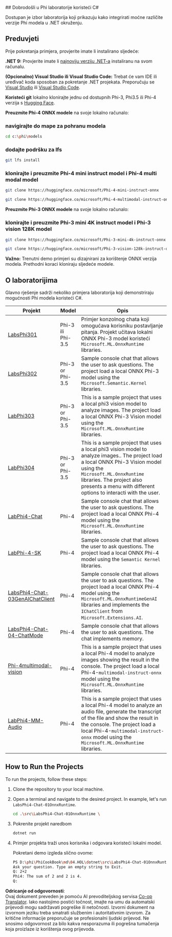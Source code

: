 <!--
CO_OP_TRANSLATOR_METADATA:
{
  "original_hash": "903c509a6d0d1ecce00b849d7f753bdd",
  "translation_date": "2025-05-09T22:46:34+00:00",
  "source_file": "md/04.HOL/dotnet/readme.md",
  "language_code": "hr"
}
-->
﻿## Dobrodošli u Phi laboratorije koristeći C#

Dostupan je izbor laboratorija koji prikazuju kako integrirati moćne različite verzije Phi modela u .NET okruženju.

## Preduvjeti

Prije pokretanja primjera, provjerite imate li instalirano sljedeće:

**.NET 9:** Provjerite imate li [najnoviju verziju .NET-a](https://dotnet.microsoft.com/download/dotnet?WT.mc_id=aiml-137032-kinfeylo) instaliranu na svom računalu.

**(Opcionalno) Visual Studio ili Visual Studio Code:** Trebat će vam IDE ili uređivač koda sposoban za pokretanje .NET projekata. Preporučuju se [Visual Studio](https://visualstudio.microsoft.com?WT.mc_id=aiml-137032-kinfeylo) ili [Visual Studio Code](https://code.visualstudio.com?WT.mc_id=aiml-137032-kinfeylo).

**Koristeći git** lokalno klonirajte jednu od dostupnih Phi-3, Phi3.5 ili Phi-4 verzija s [Hugging Face](https://huggingface.co/collections/lokinfey/phi-4-family-679c6f234061a1ab60f5547c).

**Preuzmite Phi-4 ONNX modele** na svoje lokalno računalo:

### navigirajte do mape za pohranu modela

```bash
cd c:\phi\models
```

### dodajte podršku za lfs

```bash
git lfs install 
```

### klonirajte i preuzmite Phi-4 mini instruct model i Phi-4 multi modal model

```bash
git clone https://huggingface.co/microsoft/Phi-4-mini-instruct-onnx

git clone https://huggingface.co/microsoft/Phi-4-multimodal-instruct-onnx
```

**Preuzmite Phi-3 ONNX modele** na svoje lokalno računalo:

### klonirajte i preuzmite Phi-3 mini 4K instruct model i Phi-3 vision 128K model

```bash
git clone https://huggingface.co/microsoft/Phi-3-mini-4k-instruct-onnx

git clone https://huggingface.co/microsoft/Phi-3-vision-128k-instruct-onnx-cpu
```

**Važno:** Trenutni demo primjeri su dizajnirani za korištenje ONNX verzija modela. Prethodni koraci kloniraju sljedeće modele.

## O laboratorijima

Glavno rješenje sadrži nekoliko primjera laboratorija koji demonstriraju mogućnosti Phi modela koristeći C#.

| Projekt | Model | Opis |
| ------------ | -----------| ----------- |
| [LabsPhi301](../../../../../md/04.HOL/dotnet/src/LabsPhi301) | Phi-3 ili Phi-3.5 | Primjer konzolnog chata koji omogućava korisniku postavljanje pitanja. Projekt učitava lokalni ONNX Phi-3 model koristeći `Microsoft.ML.OnnxRuntime` libraries. |
| [LabsPhi302](../../../../../md/04.HOL/dotnet/src/LabsPhi302) | Phi-3 or Phi-3.5 | Sample console chat that allows the user to ask questions. The project load a local ONNX Phi-3 model using the `Microsoft.Semantic.Kernel` libraries. |
| [LabPhi303](../../../../../md/04.HOL/dotnet/src/LabsPhi303) | Phi-3 or Phi-3.5 | This is a sample project that uses a local phi3 vision model to analyze images. The project load a local ONNX Phi-3 Vision model using the `Microsoft.ML.OnnxRuntime` libraries. |
| [LabPhi304](../../../../../md/04.HOL/dotnet/src/LabsPhi304) | Phi-3 or Phi-3.5 | This is a sample project that uses a local phi3 vision model to analyze images.. The project load a local ONNX Phi-3 Vision model using the `Microsoft.ML.OnnxRuntime` libraries. The project also presents a menu with different options to interacti with the user. | 
| [LabPhi4-Chat](../../../../../md/04.HOL/dotnet/src/LabsPhi4-Chat-01OnnxRuntime) | Phi-4 | Sample console chat that allows the user to ask questions. The project load a local ONNX Phi-4 model using the `Microsoft.ML.OnnxRuntime` libraries. |
| [LabPhi-4-SK](../../../../../md/04.HOL/dotnet/src/LabsPhi4-Chat-02SK) | Phi-4 | Sample console chat that allows the user to ask questions. The project load a local ONNX Phi-4 model using the `Semantic Kernel` libraries. |
| [LabsPhi4-Chat-03GenAIChatClient](../../../../../md/04.HOL/dotnet/src/LabsPhi4-Chat-03GenAIChatClient) | Phi-4 | Sample console chat that allows the user to ask questions. The project load a local ONNX Phi-4 model using the `Microsoft.ML.OnnxRuntimeGenAI` libraries and implements the `IChatClient` from `Microsoft.Extensions.AI`. |
| [LabsPhi4-Chat-04-ChatMode](../../../../../md/04.HOL/dotnet/src/LabsPhi4-Chat-04-ChatMode) | Phi-4 | Sample console chat that allows the user to ask questions. The chat implements memory. |
| [Phi-4multimodal-vision](../../../../../md/04.HOL/dotnet/src/LabsPhi4-MultiModal-01Images) | Phi-4 | This is a sample project that uses a local Phi-4 model to analyze images showing the result in the console. The project load a local Phi-4-`multimodal-instruct-onnx` model using the `Microsoft.ML.OnnxRuntime` libraries. |
| [LabPhi4-MM-Audio](../../../../../md/04.HOL/dotnet/src/LabsPhi4-MultiModal-02Audio) | Phi-4 |This is a sample project that uses a local Phi-4 model to analyze an audio file, generate the transcript of the file and show the result in the console. The project load a local Phi-4-`multimodal-instruct-onnx` model using the `Microsoft.ML.OnnxRuntime` libraries. |

## How to Run the Projects

To run the projects, follow these steps:

1. Clone the repository to your local machine.

1. Open a terminal and navigate to the desired project. In example, let's run `LabsPhi4-Chat-01OnnxRuntime`.

    ```bash
    cd .\src\LabsPhi4-Chat-01OnnxRuntime \
    ```

1. Pokrenite projekt naredbom

    ```bash
    dotnet run
    ```

1. Primjer projekta traži unos korisnika i odgovara koristeći lokalni model.

   Pokretani demo izgleda slično ovome:

   ```bash
   PS D:\phi\PhiCookBook\md\04.HOL\dotnet\src\LabsPhi4-Chat-01OnnxRuntime> dotnet run
   Ask your question. Type an empty string to Exit.
   Q: 2+2
   Phi4: The sum of 2 and 2 is 4.
   Q:
   ```

**Odricanje od odgovornosti**:  
Ovaj dokument preveden je pomoću AI prevoditeljskog servisa [Co-op Translator](https://github.com/Azure/co-op-translator). Iako nastojimo postići točnost, imajte na umu da automatski prijevodi mogu sadržavati pogreške ili netočnosti. Izvorni dokument na izvornom jeziku treba smatrati službenim i autoritativnim izvorom. Za kritične informacije preporučuje se profesionalni ljudski prijevod. Ne snosimo odgovornost za bilo kakva nesporazuma ili pogrešna tumačenja koja proizlaze iz korištenja ovog prijevoda.